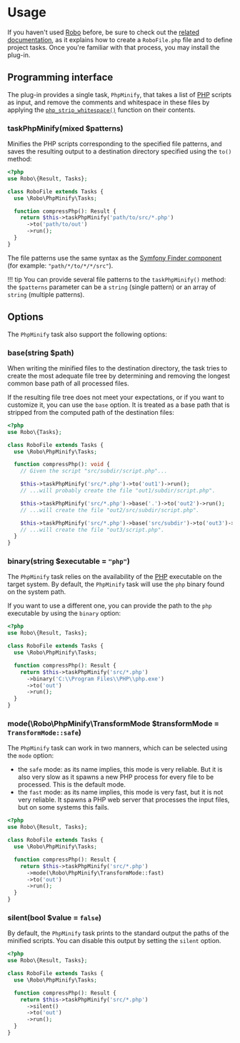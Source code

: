 # Usage
If you haven't used [Robo](https://robo.li) before, be sure to check out the [related documentation](https://robo.li/getting-started), as it explains how to create a `RoboFile.php` file and to define project tasks. Once you're familiar with that process, you may install the plug-in.

## Programming interface
The plug-in provides a single task, `PhpMinify`, that takes a list of [PHP](https://www.php.net) scripts as input, and remove the comments and whitespace in these files by applying the [`php_strip_whitespace()`](https://www.php.net/manual/en/function.php-strip-whitespace.php) function on their contents.
    
### **taskPhpMinify**(mixed $patterns)
Minifies the PHP scripts corresponding to the specified file patterns, and saves the resulting output to a destination directory specified using the `to()` method:

```php
<?php
use Robo\{Result, Tasks};

class RoboFile extends Tasks {
  use \Robo\PhpMinify\Tasks;

  function compressPhp(): Result {
    return $this->taskPhpMinify('path/to/src/*.php')
      ->to('path/to/out')
      ->run();
  }
}
```

The file patterns use the same syntax as the [Symfony Finder component](https://symfony.com/doc/current/components/finder.html) (for example: `"path/*/to/*/*/src"`).

!!! tip
    You can provide several file patterns to the `taskPhpMinify()` method:
    the `$patterns` parameter can be a `string` (single pattern) or an array of `string` (multiple patterns).  

## Options
The `PhpMinify` task also support the following options:

### **base**(string $path)
When writing the minified files to the destination directory, the task tries to create the most adequate file tree by determining and removing the longest common base path of all processed files.

If the resulting file tree does not meet your expectations, or if you want to customize it, you can use the `base` option. It is treated as a base path that is stripped from the computed path of the destination files:

```php
<?php
use Robo\{Tasks};

class RoboFile extends Tasks {
  use \Robo\PhpMinify\Tasks;

  function compressPhp(): void {
    // Given the script "src/subdir/script.php"...

    $this->taskPhpMinify('src/*.php')->to('out1')->run();
    // ...will probably create the file "out1/subdir/script.php".

    $this->taskPhpMinify('src/*.php')->base('.')->to('out2')->run();
    // ...will create the file "out2/src/subdir/script.php".

    $this->taskPhpMinify('src/*.php')->base('src/subdir')->to('out3')->run();
    // ...will create the file "out3/script.php".
  }
}
```

### **binary**(string $executable = `"php"`)
The `PhpMinify` task relies on the availability of the [PHP](https://www.php.net) executable on the target system. By default, the `PhpMinify` task will use the `php` binary found on the system path.

If you want to use a different one, you can provide the path to the `php` executable by using the `binary` option:

```php
<?php
use Robo\{Result, Tasks};

class RoboFile extends Tasks {
  use \Robo\PhpMinify\Tasks;

  function compressPhp(): Result {
    return $this->taskPhpMinify('src/*.php')
      ->binary('C:\\Program Files\\PHP\\php.exe')
      ->to('out')
      ->run();
  }
}
```

### **mode**(\Robo\PhpMinify\TransformMode $transformMode = `TransformMode::safe`)
The `PhpMinify` task can work in two manners, which can be selected using the `mode` option:

- the `safe` mode: as its name implies, this mode is very reliable. But it is also very slow as it spawns a new PHP process for every file to be processed. This is the default mode.
- the `fast` mode: as its name implies, this mode is very fast, but it is not very reliable. It spawns a PHP web server that processes the input files, but on some systems this fails.

```php
<?php
use Robo\{Result, Tasks};

class RoboFile extends Tasks {
  use \Robo\PhpMinify\Tasks;

  function compressPhp(): Result {
    return $this->taskPhpMinify('src/*.php')
      ->mode(\Robo\PhpMinify\TransformMode::fast)
      ->to('out')
      ->run();
  }
}
```

### **silent**(bool $value = `false`)
By default, the `PhpMinify` task prints to the standard output the paths of the minified scripts. You can disable this output by setting the `silent` option.

```php
<?php
use Robo\{Result, Tasks};

class RoboFile extends Tasks {
  use \Robo\PhpMinify\Tasks;

  function compressPhp(): Result {
    return $this->taskPhpMinify('src/*.php')
      ->silent()
      ->to('out')
      ->run();
  }
}
```
